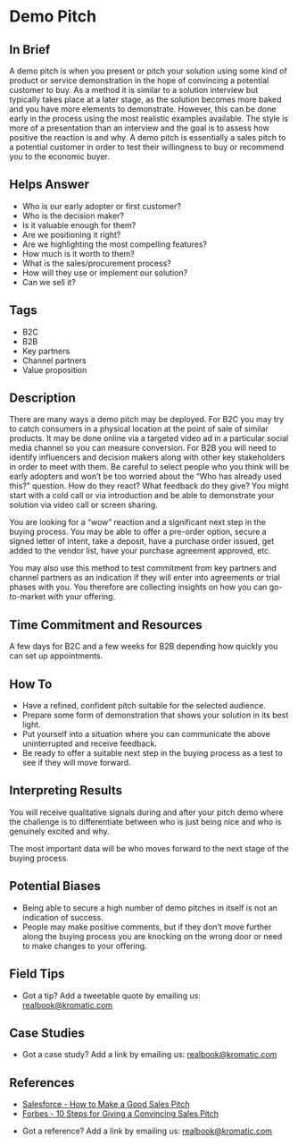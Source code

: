 # Demo Pitch

## In Brief
A demo pitch is when you present or pitch your solution using some kind of product or service demonstration in the hope of convincing a potential customer to buy. As a method it is similar to a solution interview but typically takes place at a later stage, as the solution becomes more baked and you have more elements to demonstrate. However, this can be done early in the process using the most realistic examples available. The style is more of a presentation than an interview and the goal is to assess how positive the reaction is and why. A demo pitch is essentially a sales pitch to a potential customer in order to test their willingness to buy or recommend you to the economic buyer.

## Helps Answer
- Who is our early adopter or first customer?
- Who is the decision maker?
- Is it valuable enough for them?
- Are we positioning it right?
- Are we highlighting the most compelling features?
- How much is it worth to them?
- What is the sales/procurement process?
- How will they use or implement our solution?
- Can we sell it?

## Tags
- B2C
- B2B
- Key partners
- Channel partners
- Value proposition

## Description
There are many ways a demo pitch may be deployed. For B2C you may try to catch consumers in a physical location at the point of sale of similar products. It may be done online via a targeted video ad in a particular social media channel so you can measure conversion. For B2B you will need to identify influencers and decision makers along with other key stakeholders in order to meet with them. Be careful to select people who you think will be early adopters and won’t be too worried about the “Who has already used this?” question. How do they react? What feedback do they give? You might start with a cold call or via introduction and be able to demonstrate your solution via video call or screen sharing. 

You are looking for a “wow” reaction and a significant next step in the buying process. You may be able to offer a pre-order option, secure a signed letter of intent, take a deposit, have a purchase order issued, get added to the vendor list, have your purchase agreement approved, etc. 

You may also use this method to test commitment from key partners and channel partners as an indication if they will enter into agreements or trial phases with you. You therefore are collecting insights on how you can go-to-market with your offering. 

## Time Commitment and Resources
A few days for B2C and a few weeks for B2B depending how quickly you can set up appointments. 

## How To
- Have a refined, confident pitch suitable for the selected audience.
- Prepare some form of demonstration that shows your solution in its best light.
- Put yourself into a situation where you can communicate the above uninterrupted and receive feedback.
- Be ready to offer a suitable next step in the buying process as a test to see if they will move forward.

## Interpreting Results
You will receive qualitative signals during and after your pitch demo where the challenge is to differentiate between who is just being nice and who is genuinely excited and why.

The most important data will be who moves forward to the next stage of the buying process.

## Potential Biases
- Being able to secure a high number of demo pitches in itself is not an indication of success.
- People may make positive comments, but if they don’t move further along the buying process you are knocking on the wrong door or need to make changes to your offering.

## Field Tips
* Got a tip? Add a tweetable quote by emailing us: [realbook@kromatic.com](mailto:realbook@kromatic.com)

## Case Studies
* Got a case study? Add a link by emailing us: [realbook@kromatic.com](mailto:realbook@kromatic.com) 

## References
- [Salesforce - How to Make a Good Sales Pitch](https://www.salesforce.com/blog/2014/02/how-to-make-good-sales-pitch.html)
- [Forbes - 10 Steps for Giving a Convincing Sales Pitch](http://www.forbes.com/forbes/welcome/?toURL=http://www.forbes.com/sites/theyec/2014/04/18/10-steps-for-giving-a-convincing-sales-pitch/&refURL=&referrer=)
* Got a reference? Add a link by emailing us: [realbook@kromatic.com](realbook@kromatic.com)